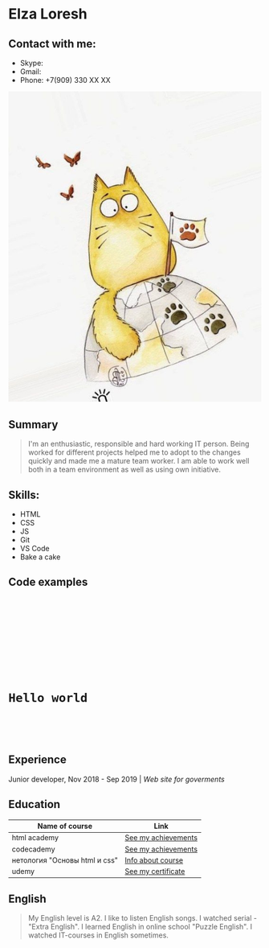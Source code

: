 # Elza Loresh

## Contact with me:
* Skype: 
* Gmail: 
* Phone: +7(909) 330 XX XX

![Cat!](cat.jpg "Cat")

## Summary
> I'm an enthusiastic, responsible and hard working IT person. Being worked for different projects helped me to adopt to the changes 
> quickly and made me a mature team worker. I am able to work well both in a team environment as well as using own initiative.

## Skills:
* HTML
* CSS
* JS
* Git
* VS Code
* Bake a cake

## Code examples
<code>
<!DOCTYPE html>
<html lang="en">
<head>
    <meta charset="UTF-8">
    <title>Hello world</title>
</head>
<body>
    <h1>Hello world</h1>
</body>
</html>
</code>

## Experience
Junior developer, Nov 2018 - Sep 2019 | *Web site for goverments* 


## Education
Name of course | Link
------------ | -------------
html academy | [See my achievements](https://htmlacademy.ru/profile/id1052883/achievements)
codecademy | [See my achievements](https://www.codecademy.com/users/blogMaster41128/achievements)
нетология "Основы html и css" | [Info about course](https://netology.ru/programs/html-css-base#/presentation)
udemy | [See my certificate](https://www.udemy.com/certificate/UC-BAB7015Y/?utm_campaign=email&utm_source=sendgrid.com&utm_medium=email)

## English 
> My English level is A2.
> I like to listen English songs. I watched serial - "Extra English". I learned English in online school "Puzzle English". 
> I watched IT-courses in English sometimes. 